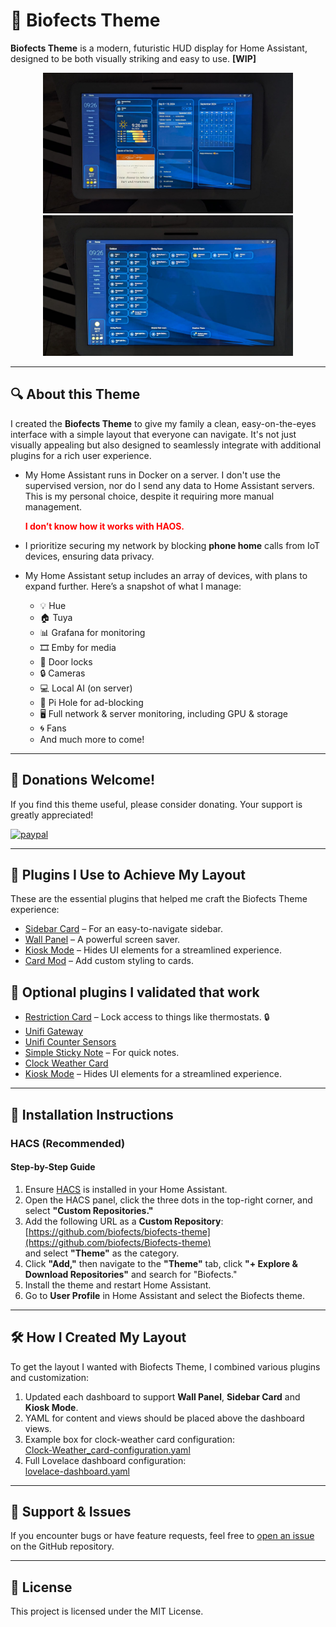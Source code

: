 # 🚀 Biofects Theme
**Biofects Theme** is a modern, futuristic HUD display for Home Assistant, designed to be both visually striking and easy to use. **[WIP]**

<p align="center">
  <img src="images/biofects-mainpage.jpg" alt="Biofects Theme Main" width="400"/>
  <img src="images/biofects-sample.jpg" alt="Biofects Theme Sample Page" width="400"/>
</p>

---

## 🔍 About this Theme
I created the **Biofects Theme** to give my family a clean, easy-on-the-eyes interface with a simple layout that everyone can navigate. It's not just visually appealing but also designed to seamlessly integrate with additional plugins for a rich user experience.

- My Home Assistant runs in Docker on a server. I don't use the supervised version, nor do I send any data to Home Assistant servers. This is my personal choice, despite it requiring more manual management.
  
  <strong style="color:red;">I don’t know how it works with HAOS.</strong>

- I prioritize securing my network by blocking **phone home** calls from IoT devices, ensuring data privacy.
- My Home Assistant setup includes an array of devices, with plans to expand further. Here’s a snapshot of what I manage:

    - 💡 Hue
    - 🏠 Tuya
    - 📊 Grafana for monitoring
    - 🎞️ Emby for media
    - 🚪 Door locks
    - 🔒 Cameras
    - 💻 Local AI (on server)
    - 🚦 Pi Hole for ad-blocking
    - 🖥️ Full network & server monitoring, including GPU & storage
    - 🌀 Fans
    - And much more to come!

---

## 💸 Donations Welcome!
If you find this theme useful, please consider donating. Your support is greatly appreciated!

[![paypal](https://www.paypalobjects.com/en_US/i/btn/btn_donateCC_LG.gif)](https://www.paypal.com/cgi-bin/webscr?cmd=_s-xclick&hosted_button_id=TWRQVYJWC77E6)

---

## 🔧 Plugins I Use to Achieve My Layout
These are the essential plugins that helped me craft the Biofects Theme experience:

- [Sidebar Card](https://github.com/DBuit/sidebar-card) – For an easy-to-navigate sidebar.
- [Wall Panel](https://github.com/j-a-n/lovelace-wallpanel) – A powerful screen saver.
- [Kiosk Mode](https://github.com/maykar/kiosk-mode) – Hides UI elements for a streamlined experience.
- [Card Mod](https://github.com/thomasloven/lovelace-card-mod) – Add custom styling to cards.

## 🔧 Optional plugins I validated that work
- [Restriction Card](https://github.com/iantrich/restriction-card) – Lock access to things like thermostats. 🔒
- [Unifi Gateway](https://github.com/custom-components/sensor.unifigateway)
- [Unifi Counter Sensors](https://github.com/clyra/unifics)
- [Simple Sticky Note](https://github.com/biofects/simple_sticky_note) – For quick notes.
- [Clock Weather Card](https://github.com/pkissling/clock-weather-card)
- [Kiosk Mode](https://github.com/maykar/kiosk-mode) – Hides UI elements for a streamlined experience.

---

## 🚀 Installation Instructions

### HACS (Recommended)

#### Step-by-Step Guide

1. Ensure [HACS](https://hacs.xyz/) is installed in your Home Assistant.
2. Open the HACS panel, click the three dots in the top-right corner, and select **"Custom Repositories."**
3. Add the following URL as a **Custom Repository**:  
   [https://github.com/biofects/biofects-theme](https://github.com/biofects/Biofects-theme)  
   and select **"Theme"** as the category.
4. Click **"Add,"** then navigate to the **"Theme"** tab, click **"+ Explore & Download Repositories"** and search for "Biofects."
5. Install the theme and restart Home Assistant.
6. Go to **User Profile** in Home Assistant and select the Biofects theme.

---

## 🛠️ How I Created My Layout

To get the layout I wanted with Biofects Theme, I combined various plugins and customization:

1. Updated each dashboard to support **Wall Panel**, **Sidebar Card** and **Kiosk Mode**.
2. YAML for content and views should be placed above the dashboard views.
3. Example box for clock-weather card configuration:  
   [Clock-Weather_card-configuration.yaml](./examples/Clock-Weather_card-configuration.yaml)
4. Full Lovelace dashboard configuration:  
   [lovelace-dashboard.yaml](./examples/lovelace-dashboard.yaml)

---

## 🐛 Support & Issues
If you encounter bugs or have feature requests, feel free to [open an issue](https://github.com/biofects/biofects-theme/issues) on the GitHub repository.

---

## 📜 License
This project is licensed under the MIT License.

